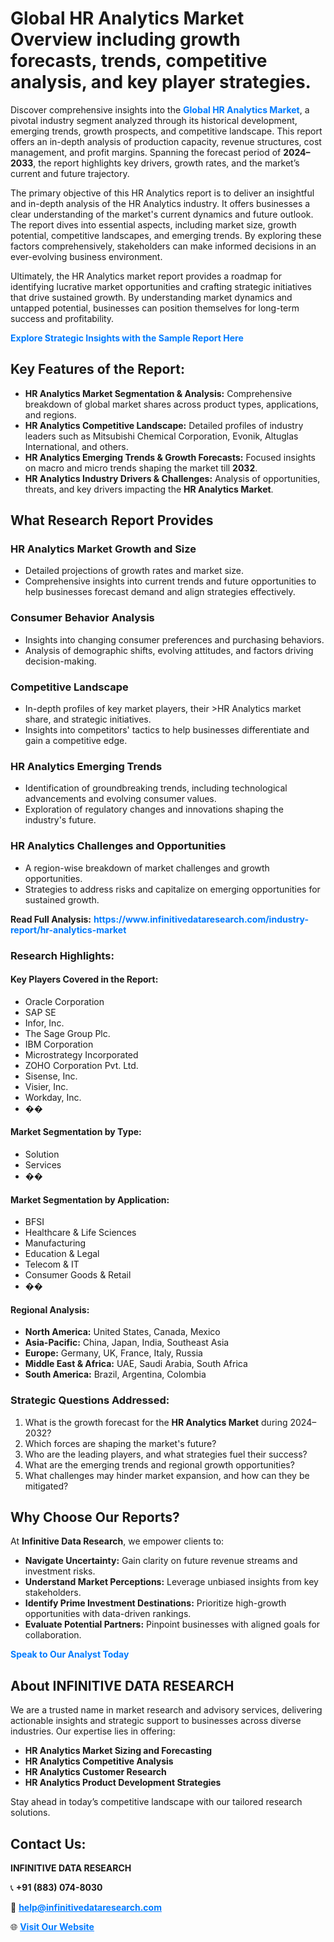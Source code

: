 <h1>Global HR Analytics Market Overview including growth forecasts, trends, competitive analysis, and key player strategies.</h1>
<p>
Discover comprehensive insights into the 
<a href="https://www.infinitivedataresearch.com/industry-report/hr-analytics-market" rel="dofollow" style="color: #007BFF; text-decoration: none;"><strong>Global HR Analytics Market</strong></a>, a pivotal industry segment analyzed through its historical development, emerging trends, growth prospects, and competitive landscape. This report offers an in-depth analysis of production capacity, revenue structures, cost management, and profit margins. Spanning the forecast period of <strong>2024–2033</strong>, the report highlights key drivers, growth rates, and the market’s current and future trajectory.
</p>
<p>
The primary objective of this HR Analytics report is to deliver an insightful and in-depth analysis of the HR Analytics industry. It offers businesses a clear understanding of the market's current dynamics and future outlook. The report dives into essential aspects, including market size, growth potential, competitive landscapes, and emerging trends. By exploring these factors comprehensively, stakeholders can make informed decisions in an ever-evolving business environment.
</p>
<p>
Ultimately, the HR Analytics market report provides a roadmap for identifying lucrative market opportunities and crafting strategic initiatives that drive sustained growth. By understanding market dynamics and untapped potential, businesses can position themselves for long-term success and profitability.
</p>
<p>
<a href="https://www.infinitivedataresearch.com/request-sample/reportId=110001" style="color: #007BFF; text-decoration: none;"><strong>Explore Strategic Insights with the Sample Report Here</strong></a>
</p>

<h2>Key Features of the Report:</h2>
<ul>
<li><strong>HR Analytics Market Segmentation & Analysis:</strong> Comprehensive breakdown of global market shares across product types, applications, and regions.</li>
<li><strong>HR Analytics Competitive Landscape:</strong> Detailed profiles of industry leaders such as Mitsubishi Chemical Corporation, Evonik, Altuglas International, and others.</li>
<li><strong>HR Analytics Emerging Trends & Growth Forecasts:</strong> Focused insights on macro and micro trends shaping the market till <strong>2032</strong>.</li>
<li><strong>HR Analytics Industry Drivers & Challenges:</strong> Analysis of opportunities, threats, and key drivers impacting the <strong>HR Analytics Market</strong>.</li>
</ul>

<h2>What Research Report Provides</h2>
<h3>HR Analytics Market Growth and Size</h3>
<ul>
<li>Detailed projections of growth rates and market size.</li>
<li>Comprehensive insights into current trends and future opportunities to help businesses forecast demand and align strategies effectively.</li>
</ul>

<h3>Consumer Behavior Analysis</h3>
<ul>
<li>Insights into changing consumer preferences and purchasing behaviors.</li>
<li>Analysis of demographic shifts, evolving attitudes, and factors driving decision-making.</li>
</ul>

<h3>Competitive Landscape</h3>
<ul>
<li>In-depth profiles of key market players, their >HR Analytics market share, and strategic initiatives.</li>
<li>Insights into competitors' tactics to help businesses differentiate and gain a competitive edge.</li>
</ul>

<h3>HR Analytics Emerging Trends</h3>
<ul>
<li>Identification of groundbreaking trends, including technological advancements and evolving consumer values.</li>
<li>Exploration of regulatory changes and innovations shaping the industry's future.</li>
</ul>

<h3>HR Analytics Challenges and Opportunities</h3>
<ul>
<li>A region-wise breakdown of market challenges and growth opportunities.</li>
<li>Strategies to address risks and capitalize on emerging opportunities for sustained growth.</li>
</ul>
<p><strong>Read Full Analysis:</strong> <a href="https://www.infinitivedataresearch.com/industry-report/hr-analytics-market" rel="dofollow" style="color: #007BFF; text-decoration: none;"><strong>https://www.infinitivedataresearch.com/industry-report/hr-analytics-market</strong></a></p>
<h3>Research Highlights:</h3>
<h4>Key Players Covered in the Report:</h4>
<ul><li>Oracle Corporation</li><li>SAP SE</li><li>Infor, Inc.</li><li>The Sage Group Plc.</li><li>IBM Corporation</li><li>Microstrategy Incorporated</li><li>ZOHO Corporation Pvt. Ltd.</li><li>Sisense, Inc.</li><li>Visier, Inc.</li><li>Workday, Inc.</li><li>��</li></ul>
<h4>Market Segmentation by Type:</h4>
<ul><li>Solution</li><li>Services</li><li>��</li></ul>
<h4>Market Segmentation by Application:</h4>
<ul><li>BFSI</li><li>Healthcare &amp; Life Sciences</li><li>Manufacturing</li><li>Education &amp; Legal</li><li>Telecom &amp; IT</li><li>Consumer Goods &amp; Retail</li><li>��</li></ul>

<h4>Regional Analysis:</h4>
<ul>
<li><strong>North America:</strong> United States, Canada, Mexico</li>
<li><strong>Asia-Pacific:</strong> China, Japan, India, Southeast Asia</li>
<li><strong>Europe:</strong> Germany, UK, France, Italy, Russia</li>
<li><strong>Middle East & Africa:</strong> UAE, Saudi Arabia, South Africa</li>
<li><strong>South America:</strong> Brazil, Argentina, Colombia</li>
</ul>

<h3>Strategic Questions Addressed:</h3>
<ol>
<li>What is the growth forecast for the <strong>HR Analytics Market</strong> during 2024–2032?</li>
<li>Which forces are shaping the market's future?</li>
<li>Who are the leading players, and what strategies fuel their success?</li>
<li>What are the emerging trends and regional growth opportunities?</li>
<li>What challenges may hinder market expansion, and how can they be mitigated?</li>
</ol>

<h2>Why Choose Our Reports?</h2>
<p>At <strong>Infinitive Data Research</strong>, we empower clients to:</p>
<ul>
<li><strong>Navigate Uncertainty:</strong> Gain clarity on future revenue streams and investment risks.</li>
<li><strong>Understand Market Perceptions:</strong> Leverage unbiased insights from key stakeholders.</li>
<li><strong>Identify Prime Investment Destinations:</strong> Prioritize high-growth opportunities with data-driven rankings.</li>
<li><strong>Evaluate Potential Partners:</strong> Pinpoint businesses with aligned goals for collaboration.</li>
</ul>
<p><a href="https://www.infinitivedataresearch.com/industry-report/hr-analytics-market" rel="dofollow" style="color: #007BFF; text-decoration: none;"><strong>Speak to Our Analyst Today</strong></a></p>

<h2>About INFINITIVE DATA RESEARCH</h2>
<p>We are a trusted name in market research and advisory services, delivering actionable insights and strategic support to businesses across diverse industries. Our expertise lies in offering:</p>
<ul>
<li><strong>HR Analytics Market Sizing and Forecasting</strong></li>
<li><strong>HR Analytics Competitive Analysis</strong></li>
<li><strong>HR Analytics Customer Research</strong></li>
<li><strong>HR Analytics Product Development Strategies</strong></li>
</ul>
<p>Stay ahead in today’s competitive landscape with our tailored research solutions.</p>

<h2>Contact Us:</h2>
<p><strong>INFINITIVE DATA RESEARCH</strong></p>
<p>📞 <strong>+91 (883) 074-8030</strong></p>
<p>📧 <strong><a href="mailto:help@infinitivedataresearch.com" style="color: #007BFF;">help@infinitivedataresearch.com</a></strong></p>
<p>🌐 <strong><a href="https://www.infinitivedataresearch.com" rel="dofollow" style="color: #007BFF;">Visit Our Website</a></strong></p>